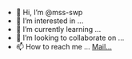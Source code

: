- 👋 Hi, I’m @mss-swp
- 👀 I’m interested in ...
- 🌱 I’m currently learning ...
- 💞️ I’m looking to collaborate on ...
- 📫 How to reach me ... <a href="mailto:swp@minshinsaw.com">Mail...</a>

<!---
mss-swp/mss-swp is a ✨ special ✨ repository because its `README.md` (this file) appears on your GitHub profile.
You can click the Preview link to take a look at your changes.
--->
